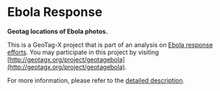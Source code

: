 # Ebola Response

**Geotag locations of Ebola photos.**

This is a GeoTag-X project that is part of an analysis on [Ebola response efforts](http://geotagx.org/project/category/ebolaresponse/). You may participate in this project by visiting [http://geotagx.org/project/geotagebola](http://geotagx.org/project/geotagebola).

For more information, please refer to the [detailed description](long_description.md).
